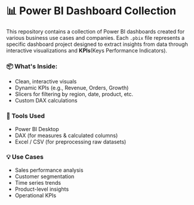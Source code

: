 # 📊 Power BI Dashboard Collection
This repository contains a collection of Power BI dashboards created for various business use cases and companies. Each `.pbix` 
file represents a specific dashboard project designed to extract insights from data through interactive visualizations and **KPIs**(Keys Performance Indicators).
### 📦 What's Inside:
 * Clean, interactive visuals
 * Dynamic KPIs (e.g., Revenue, Orders, Growth)
 * Slicers for filtering by region, date, product, etc.
 * Custom DAX calculations
### 🔧 Tools Used
  * Power BI Desktop
  * DAX (for measures & calculated columns)
  * Excel / CSV (for preprocessing raw datasets)
### 💡 Use Cases
   * Sales performance analysis
   * Customer segmentation
   * Time series trends
   * Product-level insights
   * Operational KPIs
